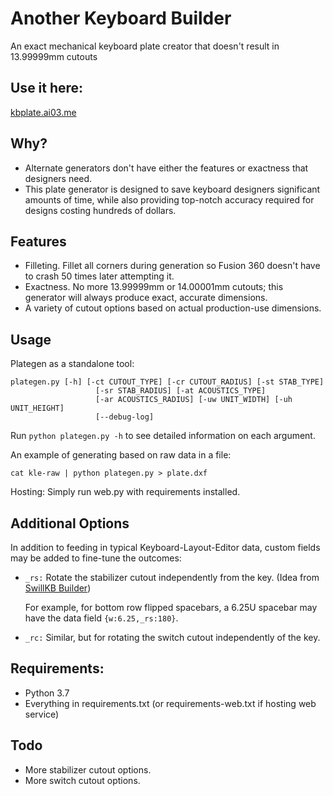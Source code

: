 # Another Keyboard Builder
An exact mechanical keyboard plate creator that doesn't result in 13.99999mm cutouts

## Use it here:
[kbplate.ai03.me](http://kbplate.ai03.me/)

## Why?
- Alternate generators don't have either the features or exactness that designers need.
- This plate generator is designed to save keyboard designers significant amounts of time, while also providing top-notch accuracy required for designs costing hundreds of dollars.

## Features
- Filleting. Fillet all corners during generation so Fusion 360 doesn't have to crash 50 times later attempting it.
- Exactness. No more 13.99999mm or 14.00001mm cutouts; this generator will always produce exact, accurate dimensions.
- A variety of cutout options based on actual production-use dimensions.

## Usage

Plategen as a standalone tool:
```
plategen.py [-h] [-ct CUTOUT_TYPE] [-cr CUTOUT_RADIUS] [-st STAB_TYPE]
                   [-sr STAB_RADIUS] [-at ACOUSTICS_TYPE]
                   [-ar ACOUSTICS_RADIUS] [-uw UNIT_WIDTH] [-uh UNIT_HEIGHT]
                   [--debug-log]
```
Run `python plategen.py -h` to see detailed information on each argument.

An example of generating based on raw data in a file:
```
cat kle-raw | python plategen.py > plate.dxf
```

Hosting:
Simply run web.py with requirements installed.

## Additional Options

In addition to feeding in typical Keyboard-Layout-Editor data, custom fields may be added to fine-tune the outcomes:
- `_rs:` Rotate the stabilizer cutout independently from the key. (Idea from [SwillKB Builder](https://github.com/swill/kad))
  
  For example, for bottom row flipped spacebars, a 6.25U spacebar may have the data field `{w:6.25,_rs:180}`.
  
- `_rc:` Similar, but for rotating the switch cutout independently of the key.

## Requirements:
- Python 3.7
- Everything in requirements.txt (or requirements-web.txt if hosting web service)

## Todo
- More stabilizer cutout options.
- More switch cutout options.
